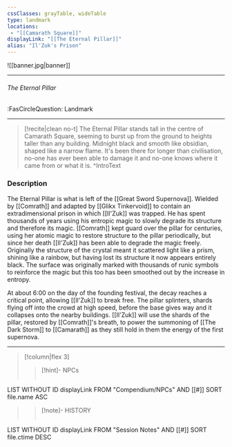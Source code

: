 ```yaml
---
cssClasses: grayTable, wideTable
type: landmark
locations:
 - "[[Camarath Square]]"
displayLink: "[[The Eternal Pillar]]"
alias: "Il'Zuk's Prison"
---
```


![[banner.jpg|banner]]

---
###### The Eternal Pillar
<span class="sub2">:FasCircleQuestion: Landmark</span>

---

> [!recite|clean no-t]
>	The Eternal Pillar stands tall in the centre of Camarath Square, seeming to burst up from the ground to heights taller than any building. Midnight black and smooth like obsidian, shaped like a narrow flame. It's been there for longer than civilisation, no-one has ever been able to damage it and no-one knows where it came from or what it is.
>^IntroText
	
### Description

The Eternal Pillar is what is left of the [[Great Sword Supernova]]. Wielded by [[Comrath]] and adapted by [[Glikx Tinkervoid]] to contain an extradimensional prison in which [[Il'Zuk]] was trapped.  He has spent thousands of years using his entropic magic to slowly degrade its structure and therefore its magic. [[Comrath]] kept guard over the pillar for centuries, using her atomic magic to restore structure to the pillar periodically, but since her death [[Il'Zuk]] has been able to degrade the magic freely. Originally the structure of the crystal meant it scattered light like a prism, shining like a rainbow, but having lost its structure it now appears entirely black. The surface was originally marked with thousands of runic symbols to reinforce the magic but this too has been smoothed out by the increase in entropy. 

At about 6:00 on the day of the founding festival, the decay reaches a critical point, allowing [[Il'Zuk]] to break free. The pillar splinters, shards flying off into the crowd at high speed, before the base gives way and it collapses onto the nearby buildings. [[Il'Zuk]] will use the shards of the pillar, restored by [[Comrath]]'s breath, to power the summoning of [[The Dark Storm]] to [[Camarath]] as they still hold in them the energy of the first supernova.

---

> [!column|flex 3]
> > [!hint]-  NPCs
> >```dataview
LIST WITHOUT ID displayLink
FROM "Compendium/NPCs" AND [[#]]
SORT file.name ASC
> 
>> [!note]- HISTORY
>>```dataview
LIST WITHOUT ID displayLink
FROM "Session Notes" AND [[#]]
SORT file.ctime DESC

